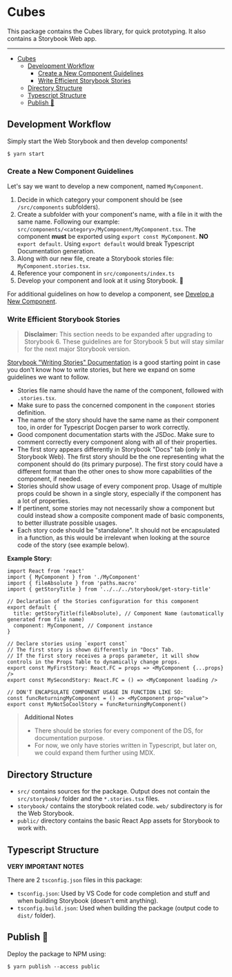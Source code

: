 # Cubes

This package contains the Cubes library, for quick prototyping. It also contains a Storybook Web app.

---

- [Cubes](#cubes)
  - [Development Workflow](#development-workflow)
    - [Create a New Component Guidelines](#create-a-new-component-guidelines)
    - [Write Efficient Storybook Stories](#write-efficient-storybook-stories)
  - [Directory Structure](#directory-structure)
  - [Typescript Structure](#typescript-structure)
  - [Publish :rocket:](#publish-)

## Development Workflow

Simply start the Web Storybook and then develop components!

```shell
$ yarn start
```

### Create a New Component Guidelines

Let's say we want to develop a new component, named `MyComponent`.

1. Decide in which category your component should be (see `/src/components` subfolders).
2. Create a subfolder with your component's name, with a file in it with the same name. Following our example: `src/components/<category>/MyComponent/MyComponent.tsx`. The component **must** be exported using `export const MyComponent`. **NO** `export default`. Using `export default` would break Typescript Documentation generation.
3. Along with our new file, create a Storybook stories file: `MyComponent.stories.tsx`.
4. Reference your component in `src/components/index.ts`
5. Develop your component and look at it using Storybook. :rocket:

For additional guidelines on how to develop a component, see [Develop a New Component](/docs/mobile-app/Develop-a-New-Component).

### Write Efficient Storybook Stories

> **Disclaimer:** This section needs to be expanded after upgrading to Storybook 6. These guidelines are for Storybook 5 but will stay similar for the next major Storybook version.

[Storybook "Writing Stories" Documentation](https://storybook.js.org/docs/basics/writing-stories/) is a good starting point in case you don't know how to write stories, but here we expand on some guidelines we want to follow.

- Stories file name should have the name of the component, followed with `.stories.tsx`.
- Make sure to pass the concerned component in the `component` stories definition.
- The name of the story should have the same name as their component too, in order for Typescript Docgen parser to work correctly.
- Good component documentation starts with the JSDoc. Make sure to comment correctly every component along with all of their properties.
- The first story appears differently in Storybook "Docs" tab (only in Storybook Web). The first story should be the one representing what the component should do (its primary purpose). The first story could have a different format than the other ones to show more capabilities of the component, if needed.
- Stories should show usage of every component prop. Usage of multiple props could be shown in a single story, especially if the component has a lot of properties.
- If pertinent, some stories may not necessarily show a component but could instead show a composite component made of basic components, to better illustrate possible usages.
- Each story code should be "standalone". It should not be encapsulated in a function, as this would be irrelevant when looking at the source code of the story (see example below).

**Example Story:**

```tsx
import React from 'react'
import { MyComponent } from './MyComponent'
import { fileAbsolute } from 'paths.macro'
import { getStoryTitle } from '../../../storybook/get-story-title'

// Declaration of the Stories configuration for this component
export default {
  title: getStoryTitle(fileAbsolute), // Component Name (automatically generated from file name)
  component: MyComponent, // Component instance
}

// Declare stories using `export const`
// The first story is shown differently in "Docs" Tab.
// If the first story receives a props parameter, it will show controls in the Props Table to dynamically change props.
export const MyFirstStory: React.FC = props => <MyComponent {...props} />
export const MySecondStory: React.FC = () => <MyComponent loading />

// DON'T ENCAPSULATE COMPONENT USAGE IN FUNCTION LIKE SO:
const funcReturningMyComponent = () => <MyComponent prop="value">
export const MyNotSoCoolStory = funcReturningMyComponent()
```

> **Additional Notes**
>
> - There should be stories for every component of the DS, for documentation purpose.
> - For now, we only have stories written in Typescript, but later on, we could expand them further using MDX.

## Directory Structure

- `src/` contains sources for the package. Output does not contain the `src/storybook/` folder and the `*.stories.tsx` files.
- `storybook/` contains the storybook related code. `web/` subdirectory is for the Web Storybook.
- `public/` directory contains the basic React App assets for Storybook to work with.

## Typescript Structure

**VERY IMPORTANT NOTES**

There are 2 `tsconfig.json` files in this package:

- `tsconfig.json`: Used by VS Code for code completion and stuff and when building Storybook (doesn't emit anything).
- `tsconfig.build.json`: Used when building the package (output code to `dist/` folder).

## Publish :rocket:

Deploy the package to NPM using:

```shell
$ yarn publish --access public
```
